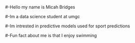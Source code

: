 #-Hello my name is Micah Bridges

#-Im a data science student at umgc 

#-Im intrested in predictive models used for sport predictions

#-Fun fact about me is that I enjoy swimming
<!---
mbridges56/mbridges56 is a ✨ special ✨ repository because its `README.md` (this file) appears on your GitHub profile.
You can click the Preview link to take a look at your changes.
--->
